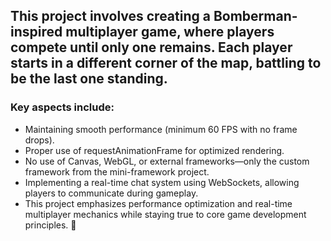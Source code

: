 ## This project involves creating a Bomberman-inspired multiplayer game, where players compete until only one remains. Each player starts in a different corner of the map, battling to be the last one standing.

### Key aspects include:

- Maintaining smooth performance (minimum 60 FPS with no frame drops).
- Proper use of requestAnimationFrame for optimized rendering.
- No use of Canvas, WebGL, or external frameworks—only the custom framework from the mini-framework project.
- Implementing a real-time chat system using WebSockets, allowing players to communicate during gameplay.
- This project emphasizes performance optimization and real-time multiplayer mechanics while staying true to core game development principles. 🚀